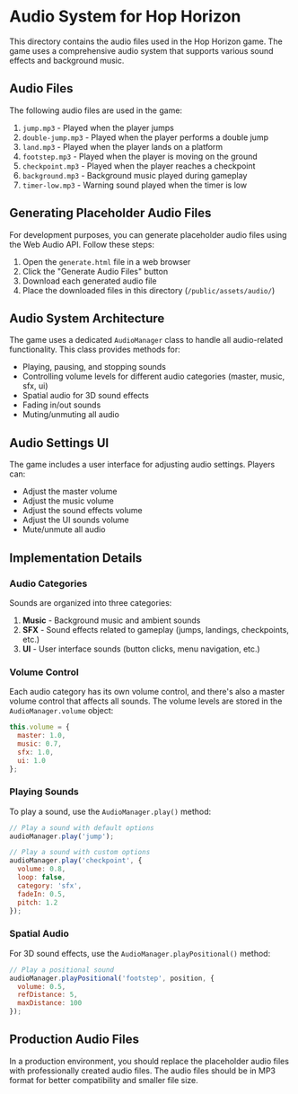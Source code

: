 # Audio System for Hop Horizon

This directory contains the audio files used in the Hop Horizon game. The game uses a comprehensive audio system that supports various sound effects and background music.

## Audio Files

The following audio files are used in the game:

1. `jump.mp3` - Played when the player jumps
2. `double-jump.mp3` - Played when the player performs a double jump
3. `land.mp3` - Played when the player lands on a platform
4. `footstep.mp3` - Played when the player is moving on the ground
5. `checkpoint.mp3` - Played when the player reaches a checkpoint
6. `background.mp3` - Background music played during gameplay
7. `timer-low.mp3` - Warning sound played when the timer is low

## Generating Placeholder Audio Files

For development purposes, you can generate placeholder audio files using the Web Audio API. Follow these steps:

1. Open the `generate.html` file in a web browser
2. Click the "Generate Audio Files" button
3. Download each generated audio file
4. Place the downloaded files in this directory (`/public/assets/audio/`)

## Audio System Architecture

The game uses a dedicated `AudioManager` class to handle all audio-related functionality. This class provides methods for:

- Playing, pausing, and stopping sounds
- Controlling volume levels for different audio categories (master, music, sfx, ui)
- Spatial audio for 3D sound effects
- Fading in/out sounds
- Muting/unmuting all audio

## Audio Settings UI

The game includes a user interface for adjusting audio settings. Players can:

- Adjust the master volume
- Adjust the music volume
- Adjust the sound effects volume
- Adjust the UI sounds volume
- Mute/unmute all audio

## Implementation Details

### Audio Categories

Sounds are organized into three categories:

1. **Music** - Background music and ambient sounds
2. **SFX** - Sound effects related to gameplay (jumps, landings, checkpoints, etc.)
3. **UI** - User interface sounds (button clicks, menu navigation, etc.)

### Volume Control

Each audio category has its own volume control, and there's also a master volume control that affects all sounds. The volume levels are stored in the `AudioManager.volume` object:

```javascript
this.volume = {
  master: 1.0,
  music: 0.7,
  sfx: 1.0,
  ui: 1.0
};
```

### Playing Sounds

To play a sound, use the `AudioManager.play()` method:

```javascript
// Play a sound with default options
audioManager.play('jump');

// Play a sound with custom options
audioManager.play('checkpoint', {
  volume: 0.8,
  loop: false,
  category: 'sfx',
  fadeIn: 0.5,
  pitch: 1.2
});
```

### Spatial Audio

For 3D sound effects, use the `AudioManager.playPositional()` method:

```javascript
// Play a positional sound
audioManager.playPositional('footstep', position, {
  volume: 0.5,
  refDistance: 5,
  maxDistance: 100
});
```

## Production Audio Files

In a production environment, you should replace the placeholder audio files with professionally created audio files. The audio files should be in MP3 format for better compatibility and smaller file size.

